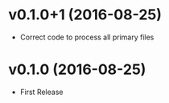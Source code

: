 # v0.1.0+1 (2016-08-25)

- Correct code to process all primary files

# v0.1.0 (2016-08-25)

- First Release